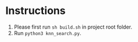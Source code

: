 # Instructions
1. Please first run `sh build.sh` in project root folder.
2. Run `python3 knn_search.py`.
